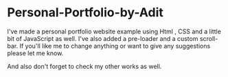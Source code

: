 # Personal-Portfolio-by-Adit
I've made a personal portfolio website example  using Html , CSS and a little bit of JavaScript as well. I've also added a pre-loader and a custom scroll-bar. 
If you'll like me to change anything or want to give any suggestions please let me know.


And also don't forget to check my other works as well.

